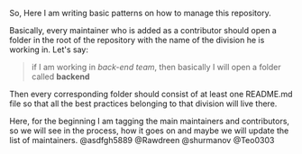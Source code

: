 So, Here I am writing basic patterns on how to manage this repository. 

Basically, every maintainer who is added as a contributor should open a folder in the root of the repository with the name of the division he is working in.
Let's say:
> if I am working in _back-end team_, then basically I will open a folder called **backend**

Then every corresponding folder should consist of at least one README.md file so that all the best practices belonging to that division will live there.

Here, for the beginning I am tagging the main maintainers and contributors, so we will see in the process, how it goes on and maybe we will update the list of maintainers.
@asdfgh5889 
@Rawdreen 
@shurmanov 
@Teo0303 
